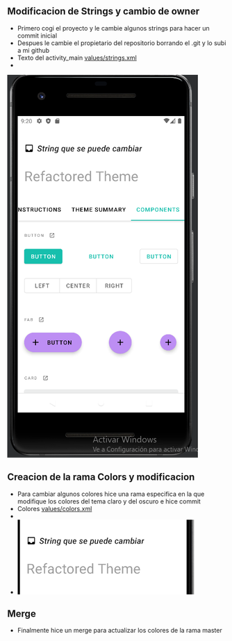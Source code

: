 ## Modificacion de Strings y cambio de owner
  * Primero cogi el proyecto y le cambie algunos strings para hacer un commit inicial
  * Despues le cambie el propietario del repositorio borrando el .git y lo subi a mi github 
  *  Texto del activity_main [values/strings.xml](https://github.com/ArinoMichi/MaterialPractica/blob/master/app/src/main/res/values/strings.xml)
  *  
  ![captura_textos](app/src/main/res/drawable/CapturaColores.PNG)
  
## Creacion de la rama Colors y modificacion
  * Para cambiar algunos colores hice una rama especifica en la que modifique los colores del tema claro y del oscuro e hice commit
  * Colores [values/colors.xml](https://github.com/ArinoMichi/MaterialPractica/blob/master/app/src/main/res/values/color.xml)
  * 
  * ![captura colores](app/src/main/res/drawable/CapturaTexto.PNG)

## Merge
  * Finalmente hice un merge para actualizar los colores de la rama master
